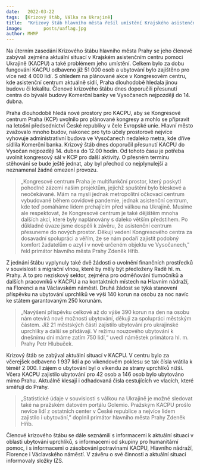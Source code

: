 ```yaml
---
date:   2022-03-22
tags:  [Krizový štáb, Válka na Ukrajině]
title:  "Krizový štáb hlavního města řešil umístění Krajského asistenčního centra pomoci Ukrajině. Přesune se do Vysočan"
image: 	      posts/uaflag.jpg
author: MHMP
---
```


Na úterním zasedání Krizového štábu hlavního města Prahy se jeho členové zabývali zejména aktuální situací v Krajském asistenčním centru pomoci Ukrajině (KACPU) a také problémem jeho umístění. Celkem bylo za dobu fungování KACPU odbaveno již 51 000 osob a ubytování bylo zajištěno pro více než 4 000 lidí. S ohledem na plánované akce v Kongresovém centru, kde asistenční centrum aktuálně sídlí, Praha dlouhodobě hledala jinou budovu či lokalitu. Členové krizového štábu dnes doporučili přesunutí centra do bývalé budovy Komerční banky ve Vysočanech nejpozději do 14. dubna.

Praha dlouhodobě hledá nové prostory pro KACPU, aby se Kongresové centrum Praha (KCP) uvolnilo pro plánované kongresy a mohlo se připravit na letošní předsednictví České republiky v čele Evropské unie. Hlavní město zvažovalo mnoho budov, nakonec pro tyto účely prostorově nejvíce vyhovuje administrativní budova ve Vysočanech nedaleko metra, kde dříve sídlila Komerční banka. Krizový štáb dnes doporučil přesunutí KACPU do Vysočan nejpozději 14. dubna do 12.00 hodin. Od tohoto času je potřeba uvolnit kongresový sál v KCP pro další aktivity. O přesném termínu stěhování se bude ještě jednat, aby byl přechod co nejplynulejší a neznamenal žádné omezení provozu.

> „Kongresové centrum Praha je multifunkční prostor, který poskytl pohodlné zázemí našim projektům, jejichž spuštění bylo bleskové a neočekávané. Mám na mysli jednak metropolitní očkovací centrum vybudované během covidové pandemie, jednak asistenční centrum, kde teď pomáháme lidem prchajícím před válkou na Ukrajině. Musíme ale respektovat, že Kongresové centrum je také dějištěm mnoha dalších akcí, které byly naplánovány s daleko větším předstihem. Po důkladné úvaze jsme dospěli k závěru, že asistenční centrum přesuneme do nových prostor. Děkuji vedení Kongresového centra za dosavadní spolupráci a věřím, že se nám podaří zajistit podobný komfort žadatelům o azyl i v nově určeném objektu ve Vysočanech,” řekl primátor hlavního města Prahy Zdeněk Hřib.

Z jednání štábu vyplynuly také dvě žádosti o uvolnění finančních prostředků v souvislosti s migrační vlnou, které by měly být předloženy Radě hl. m. Prahy. A to pro neziskový sektor, zejména pro odměňování tlumočníků a dalších pracovníků v KACPU a na kontaktních místech na Hlavním nádraží, na Florenci a na Václavském náměstí. Druhá žádost se týká stanovení příspěvku na ubytování uprchlíků ve výši 140 korun na osobu za noc navíc ke státem garantovaným 250 korunám.

> „Navýšení příspěvku celkově až do výše 390 korun na den na osobu nám otevírá nové možnosti ubytování, děkuji za spolupráci městským částem. Již 21 městských částí zajistilo ubytování pro ukrajinské uprchlíky a další se přidávají. V režimu nouzového ubytování k dnešnímu dni máme zatím 750 lidí,“ uvedl náměstek primátora hl. m. Prahy Petr Hlubuček.

Krizový štáb se zabýval aktuální situací v KACPU. V centru bylo za včerejšek odbaveno 1 937 lidí a po víkendovém poklesu se tak čísla vrátila k téměř 2 000. I zájem o ubytování byl o víkendu ze strany uprchlíků nižší. Včera KACPU zajistilo ubytování pro 42 osob a 146 osob bylo ubytováno mimo Prahu. Aktuálně klesají i odhadovaná čísla cestujících ve vlacích, které směřují do Prahy.

> „Statistické údaje v souvislosti s válkou na Ukrajině je možné sledovat také na pražském datovém portálu Golemio. Pražským KACPU prošlo nevíce lidí z ostatních center v České republice a nejvíce lidem zajistilo i ubytování,” doplnil primátor hlavního města Prahy Zdeněk Hřib.

Členové krizového štábu se dále seznámili s informacemi k aktuální situaci v oblasti ubytování uprchlíků, s informacemi od skupiny pro humanitární pomoc, i s informacemi o zásobování potravinami KACPU, Hlavního nádraží, Florence i Václavského náměstí. V závěru o své činnosti a aktuální situaci informovaly složky IZS.
